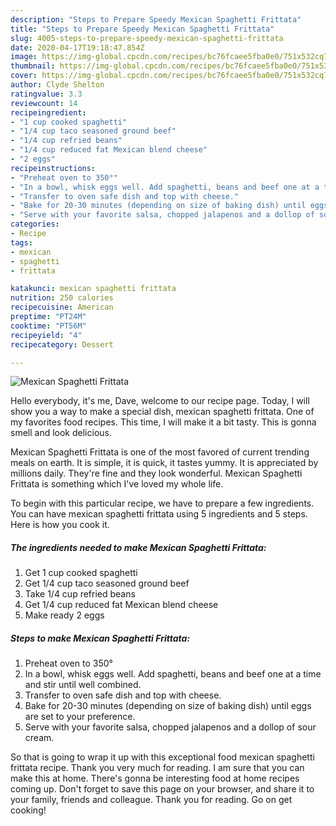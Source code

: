 ```yaml
---
description: "Steps to Prepare Speedy Mexican Spaghetti Frittata"
title: "Steps to Prepare Speedy Mexican Spaghetti Frittata"
slug: 4005-steps-to-prepare-speedy-mexican-spaghetti-frittata
date: 2020-04-17T19:18:47.854Z
image: https://img-global.cpcdn.com/recipes/bc76fcaee5fba0e0/751x532cq70/mexican-spaghetti-frittata-recipe-main-photo.jpg
thumbnail: https://img-global.cpcdn.com/recipes/bc76fcaee5fba0e0/751x532cq70/mexican-spaghetti-frittata-recipe-main-photo.jpg
cover: https://img-global.cpcdn.com/recipes/bc76fcaee5fba0e0/751x532cq70/mexican-spaghetti-frittata-recipe-main-photo.jpg
author: Clyde Shelton
ratingvalue: 3.3
reviewcount: 14
recipeingredient:
- "1 cup cooked spaghetti"
- "1/4 cup taco seasoned ground beef"
- "1/4 cup refried beans"
- "1/4 cup reduced fat Mexican blend cheese"
- "2 eggs"
recipeinstructions:
- "Preheat oven to 350°"
- "In a bowl, whisk eggs well. Add spaghetti, beans and beef one at a time and stir until well combined."
- "Transfer to oven safe dish and top with cheese."
- "Bake for 20-30 minutes (depending on size of baking dish) until eggs are set to your preference."
- "Serve with your favorite salsa, chopped jalapenos and a dollop of sour cream."
categories:
- Recipe
tags:
- mexican
- spaghetti
- frittata

katakunci: mexican spaghetti frittata 
nutrition: 250 calories
recipecuisine: American
preptime: "PT24M"
cooktime: "PT56M"
recipeyield: "4"
recipecategory: Dessert

---
```



![Mexican Spaghetti Frittata](https://img-global.cpcdn.com/recipes/bc76fcaee5fba0e0/751x532cq70/mexican-spaghetti-frittata-recipe-main-photo.jpg)

Hello everybody, it's me, Dave, welcome to our recipe page. Today, I will show you a way to make a special dish, mexican spaghetti frittata. One of my favorites food recipes. This time, I will make it a bit tasty. This is gonna smell and look delicious.



Mexican Spaghetti Frittata is one of the most favored of current trending meals on earth. It is simple, it is quick, it tastes yummy. It is appreciated by millions daily. They're fine and they look wonderful. Mexican Spaghetti Frittata is something which I've loved my whole life.


To begin with this particular recipe, we have to prepare a few ingredients. You can have mexican spaghetti frittata using 5 ingredients and 5 steps. Here is how you cook it.

<!--inarticleads1-->

##### The ingredients needed to make Mexican Spaghetti Frittata:

1. Get 1 cup cooked spaghetti
1. Get 1/4 cup taco seasoned ground beef
1. Take 1/4 cup refried beans
1. Get 1/4 cup reduced fat Mexican blend cheese
1. Make ready 2 eggs




<!--inarticleads2-->

##### Steps to make Mexican Spaghetti Frittata:

1. Preheat oven to 350°
1. In a bowl, whisk eggs well. Add spaghetti, beans and beef one at a time and stir until well combined.
1. Transfer to oven safe dish and top with cheese.
1. Bake for 20-30 minutes (depending on size of baking dish) until eggs are set to your preference.
1. Serve with your favorite salsa, chopped jalapenos and a dollop of sour cream.




So that is going to wrap it up with this exceptional food mexican spaghetti frittata recipe. Thank you very much for reading. I am sure that you can make this at home. There's gonna be interesting food at home recipes coming up. Don't forget to save this page on your browser, and share it to your family, friends and colleague. Thank you for reading. Go on get cooking!
